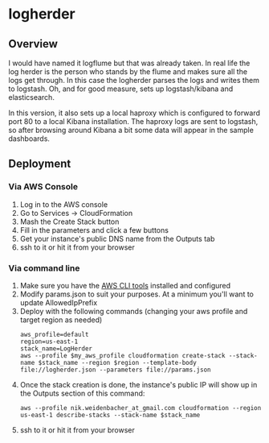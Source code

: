 # logherder

## Overview

I would have named it logflume but that was already taken. In real life
the log herder is the person who stands by the flume and makes sure all
the logs get through. In this case the logherder parses the logs and
writes them to logstash. Oh, and for good measure, sets up
logstash/kibana and elasticsearch.

In this version, it also sets up a local haproxy which is configured to
forward port 80 to a local Kibana installation. The haproxy logs are
sent to logstash, so after browsing around Kibana a bit some data will
appear in the sample dashboards.

## Deployment
### Via AWS Console
1. Log in to the AWS console
1. Go to Services -> CloudFormation
1. Mash the Create Stack button
1. Fill in the parameters and click a few buttons
1. Get your instance's public DNS name from the Outputs tab
1. ssh to it or hit it from your browser

### Via command line

1. Make sure you have the [AWS CLI tools](http://aws.amazon.com/cli/) installed and configured
1. Modify params.json to suit your purposes. At a minimum you'll want to
   update AllowedIpPrefix
1. Deploy with the following commands (changing your aws profile and target region as needed)
    ```
    aws_profile=default
    region=us-east-1
    stack_name=LogHerder
    aws --profile $my_aws_profile cloudformation create-stack --stack-name $stack_name --region $region --template-body file://logherder.json --parameters file://params.json
    ```
1. Once the stack creation is done, the instance's public IP will show up in the Outputs section of this command:
    ```
    aws --profile nik.weidenbacher_at_gmail.com cloudformation --region us-east-1 describe-stacks --stack-name $stack_name
    ```
1. ssh to it or hit it from your browser
